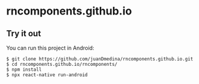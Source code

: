 # rncomponents.github.io

## Try it out

You can run this project in Android:

```
$ git clone https://github.com/juanDmedina/rncomponents.github.io.git
$ cd rncomponents.github.io/rncomponents/
$ npm install
$ npx react-native run-android
```
